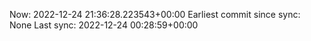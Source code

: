 Now: 2022-12-24 21:36:28.223543+00:00 Earliest commit since sync: None Last sync: 2022-12-24 00:28:59+00:00
